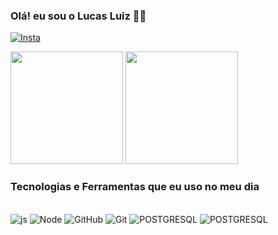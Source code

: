 ### Olá! eu sou o Lucas Luiz 🤙🏻
[![Insta](https://img.shields.io/badge/Instagram-E4405F?style=for-the-badge&logo=instagram&logoColor=white)](https://instagram.com/lucas_luizl)
<div >
  <img height="180em" src="https://github-readme-stats.vercel.app/api?username=lucas-luizl&show_icons=true&theme=dracula&include_all_commits=true&count_private=false"/>
  <img height="180em" src="https://github-readme-stats.vercel.app/api/top-langs/?username=lucas-luizl&layout=compact&langs_count=16&theme=dracula"/>
</div>

### Tecnologias e Ferramentas que eu uso no meu dia
<div style="display: inline_block"><br/>
<img aling="center" alt="js" src="https://img.shields.io/badge/JavaScript-323330?style=for-the-badge&logo=javascript&logoColor=F7DF1E" />
<img aling="center" alt="Node" src="https://img.shields.io/badge/Node.js-43853D?style=for-the-badge&logo=node.js&logoColor=white" />
<img aling="center" alt="GitHub" src="https://img.shields.io/badge/GitHub-100000?style=for-the-badge&logo=github&logoColor=white" />
<img aling="center" alt="Git" src="https://img.shields.io/badge/GIT-E44C30?style=for-the-badge&logo=git&logoColor=white" />
<img aling="center" alt="POSTGRESQL" src="https://img.shields.io/badge/PostgreSQL-316192?style=for-the-badge&logo=postgresql&logoColor=white" />
<img aling="center" alt="POSTGRESQL" src="https://camo.githubusercontent.com/d69cd9625ec8a9b00a8004bcc54d6448ede541997f4d0bdfcf8e01d630710aa4/68747470733a2f2f696d672e736869656c64732e696f2f62616467652f5653253230436f64652d3030373864372e7376673f7374796c653d666f722d7468652d6261646765266c6f676f3d76697375616c2d73747564696f2d636f6465266c6f676f436f6c6f723d7768697465" />
